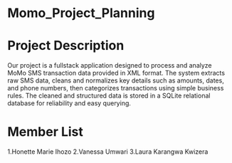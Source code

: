 # Momo_Project_Planning

# Project Description

Our project is a fullstack application designed to process and analyze MoMo SMS transaction data provided in XML format. The system extracts raw SMS data, cleans and normalizes key details such as amounts, dates, and phone numbers, then categorizes transactions using simple business rules. The cleaned and structured data is stored in a SQLite relational database for reliability and easy querying.





# Member List 
1.Honette Marie Ihozo
2.Vanessa Umwari
3.Laura Karangwa Kwizera

